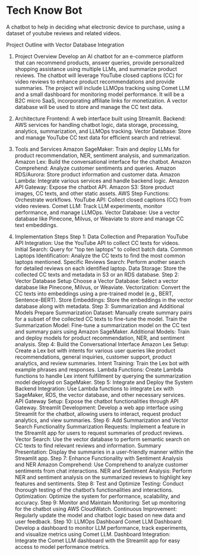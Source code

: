 # Tech Know Bot

A chatbot to help in deciding what electronic device to purchase, using a dataset of youtube reviews and related videos.


Project Outline with Vector Database Integration

1. Project Overview
Develop an AI chatbot for an e-commerce platform that can recommend products, answer queries, provide personalized shopping assistance using multiple LLMs, and summarize product reviews. The chatbot will leverage YouTube closed captions (CC) for video reviews to enhance product recommendations and provide summaries. The project will include LLMOps tracking using Comet LLM and a small dashboard for monitoring model performance. It will be a B2C micro SaaS, incorporating affiliate links for monetization. A vector database will be used to store and manage the CC text data.

2. Architecture
Frontend: A web interface built using Streamlit.
Backend: AWS services for handling chatbot logic, data storage, processing, analytics, summarization, and LLMOps tracking.
Vector Database: Store and manage YouTube CC text data for efficient search and retrieval.

3. Tools and Services
Amazon SageMaker: Train and deploy LLMs for product recommendation, NER, sentiment analysis, and summarization.
Amazon Lex: Build the conversational interface for the chatbot.
Amazon Comprehend: Analyze customer sentiments and queries.
Amazon RDS/Aurora: Store product information and customer data.
Amazon Lambda: Integrate various services and handle backend logic.
Amazon API Gateway: Expose the chatbot API.
Amazon S3: Store product images, CC texts, and other static assets.
AWS Step Functions: Orchestrate workflows.
YouTube API: Collect closed captions (CC) from video reviews.
Comet LLM: Track LLM experiments, monitor performance, and manage LLMOps.
Vector Database: Use a vector database like Pinecone, Milvus, or Weaviate to store and manage CC text embeddings.

4. Implementation Steps
Step 1: Data Collection and Preparation
YouTube API Integration: Use the YouTube API to collect CC texts for videos.
Initial Search: Query for "top ten laptops" to collect batch data.
Common Laptops Identification: Analyze the CC texts to find the most common laptops mentioned.
Specific Reviews Search: Perform another search for detailed reviews on each identified laptop.
Data Storage: Store the collected CC texts and metadata in S3 or an RDS database.
Step 2: Vector Database Setup
Choose a Vector Database: Select a vector database like Pinecone, Milvus, or Weaviate.
Vectorization: Convert the CC texts into embeddings using a pre-trained model (e.g., BERT, Sentence-BERT).
Store Embeddings: Store the embeddings in the vector database along with metadata.
Step 3: Summarization and Additional Models
Prepare Summarization Dataset: Manually create summary pairs for a subset of the collected CC texts to fine-tune the model.
Train the Summarization Model: Fine-tune a summarization model on the CC text and summary pairs using Amazon SageMaker.
Additional Models: Train and deploy models for product recommendation, NER, and sentiment analysis.
Step 4: Build the Conversational Interface
Amazon Lex Setup: Create a Lex bot with intents for various user queries like product recommendations, general inquiries, customer support, product analytics, and review summaries.
Intent Training: Train the Lex bot with example phrases and responses.
Lambda Functions: Create Lambda functions to handle Lex intent fulfillment by querying the summarization model deployed on SageMaker.
Step 5: Integrate and Deploy the System
Backend Integration: Use Lambda functions to integrate Lex with SageMaker, RDS, the vector database, and other necessary services.
API Gateway Setup: Expose the chatbot functionalities through API Gateway.
Streamlit Development: Develop a web app interface using Streamlit for the chatbot, allowing users to interact, request product analytics, and view summaries.
Step 6: Add Summarization and Vector Search Functionality
Summarization Requests: Implement a feature in the Streamlit app for users to request summaries of product reviews.
Vector Search: Use the vector database to perform semantic search on CC texts to find relevant reviews and information.
Summary Presentation: Display the summaries in a user-friendly manner within the Streamlit app.
Step 7: Enhance Functionality with Sentiment Analysis and NER
Amazon Comprehend: Use Comprehend to analyze customer sentiments from chat interactions.
NER and Sentiment Analysis: Perform NER and sentiment analysis on the summarized reviews to highlight key features and sentiments.
Step 8: Test and Optimize
Testing: Conduct thorough testing of the chatbot’s functionalities and interactions.
Optimization: Optimize the system for performance, scalability, and accuracy.
Step 9: Monitor and Maintain
Monitoring: Set up monitoring for the chatbot using AWS CloudWatch.
Continuous Improvement: Regularly update the model and chatbot logic based on new data and user feedback.
Step 10: LLMOps Dashboard
Comet LLM Dashboard: Develop a dashboard to monitor LLM performance, track experiments, and visualize metrics using Comet LLM.
Dashboard Integration: Integrate the Comet LLM dashboard with the Streamlit app for easy access to model performance metrics.